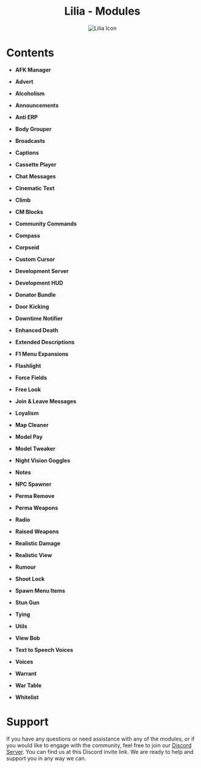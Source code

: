 <h1 align="center">Lilia 
- Modules</h1>

<p align="center">
  <img src="https://i.imgur.com/yY3wT30.png" alt="Lilia Icon">
</p>

# Contents

- **AFK Manager**

- **Advert**

- **Alcoholism**

- **Announcements**

- **Anti ERP**

- **Body Grouper**

- **Broadcasts**

- **Captions**

- **Cassette Player**

- **Chat Messages**

- **Cinematic Text**

- **Climb**

- **CM Blocks**

- **Community Commands**

- **Compass**

- **Corpseid**

- **Custom Cursor**

- **Development Server**

- **Development HUD**

- **Donator Bundle**

- **Door Kicking**

- **Downtime Notifier**

- **Enhanced Death**

- **Extended Descriptions**

- **F1 Menu Expansions**

- **Flashlight**

- **Force Fields**

- **Free Look**

- **Join & Leave Messages**

- **Loyalism**

- **Map Cleaner**

- **Model Pay**

- **Model Tweaker**

- **Night Vision Goggles**

- **Notes**

- **NPC Spawner**

- **Perma Remove**

- **Perma Weapons**

- **Radio**

- **Raised Weapons**

- **Realistic Damage**

- **Realistic View**

- **Rumour**

- **Shoot Lock**

- **Spawn Menu Items**

- **Stun Gun**

- **Tying**

- **Utils**

- **View Bob**

- **Text to Speech Voices**

- **Voices**

- **Warrant**

- **War Table**

- **Whitelist**

# Support

If you have any questions or need assistance with any of the modules, or if you would like to engage with the community, feel free to join our [Discord Server](https://discord.gg/52MSnh39vw). You can find us at this Discord invite link. We are ready to help and support you in any way we can.
